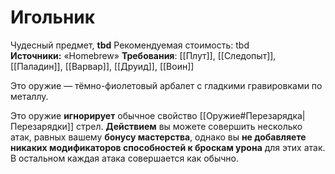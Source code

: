 # Игольник

Чудесный предмет, **tbd**
Рекомендуемая стоимость: tbd
**Источники:** «Homebrew»
**Требования**: [[Плут]], [[Следопыт]], [[Паладин]], [[Варвар]], [[Друид]], [[Воин]]

Это оружие — тёмно-фиолетовый арбалет с гладкими гравировками по металлу.

Это оружие **игнорирует** обычное свойство [[Оружие#Перезарядка|Перезарядки]] стрел. **Действием** вы можете совершить несколько атак, равных вашему **бонусу мастерства**, однако вы **не добавляете никаких модификаторов способностей к броскам урона** для этих атак. В остальном каждая атака совершается как обычно.